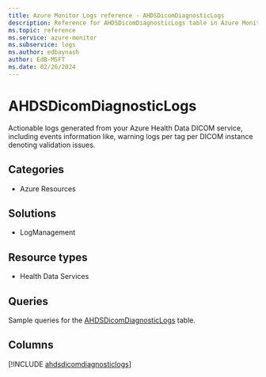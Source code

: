 ```yaml
---
title: Azure Monitor Logs reference - AHDSDicomDiagnosticLogs
description: Reference for AHDSDicomDiagnosticLogs table in Azure Monitor Logs.
ms.topic: reference
ms.service: azure-monitor
ms.subservice: logs
ms.author: edbaynash
author: EdB-MSFT
ms.date: 02/26/2024
---
```


# AHDSDicomDiagnosticLogs

Actionable logs generated from your Azure Health Data DICOM service, including events information like, warning logs per tag per DICOM instance denoting validation issues.


## Categories

- Azure Resources

## Solutions

- LogManagement

## Resource types

- Health Data Services

## Queries

 Sample queries for the [AHDSDicomDiagnosticLogs](../queries/ahdsdicomdiagnosticlogs.md) table.


## Columns
  
[!INCLUDE [ahdsdicomdiagnosticlogs](.././tables/includes/ahdsdicomdiagnosticlogs-include.md)]

